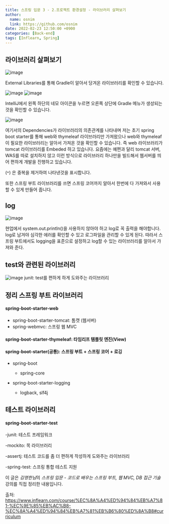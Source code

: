 ```yaml
---
title: 스프링 입문 3 - 2.프로젝트 환경설정 - 라이브러리 살펴보기
author:
  name: osnim
  link: https://github.com/osnim
date: 2022-02-23 12:50:00 +0900
categories: [Back-end]
tags: [Inflearn, Spring]
---
```


## 라이브러리 살펴보기

![image](https://user-images.githubusercontent.com/79408217/155259261-fc80aba1-a329-423e-8296-7b8c54f69ace.png)

External Libraries를 통해 Gradle이 알아서 당겨온 라이브러리를 확인할 수 있습니다.

![image](https://user-images.githubusercontent.com/79408217/155259513-6c111890-027c-4035-a094-73af09107d0c.png)
![image](https://user-images.githubusercontent.com/79408217/155259619-8d4350d4-e0ca-49ac-9a2e-1ebb5fd12d16.png)

IntelliJ에서 왼쪽 하단의 네모 아이콘을 누르면 오른쪽 상단에 Gradle 메뉴가 생성되는것을 확인할 수 있습니다.

![image](https://user-images.githubusercontent.com/79408217/155259873-5f28be97-17ea-4875-9edd-4b4e66c7d091.png)

여기서의 Dependencies가 라이브러리의 의존관계를 나타내며 저는 초기 spring boot starter를 통해 web와 thymeleaf 라이브러리만 가져왔으나 web와 thymeleaf이 필요한 라이브러리는 알아서 가져온 것을 확인할 수 있습니다.
즉 web 라이브러리가 tomcat 라이브러리를 Embeded 하고 있습니다. 요즘에는 예쩐과 달리 tomcat 서버, WAS를 따로 설치하지 않고 이런 방식으로 라이브러리 하나만을 빌드해서 웹서버를 띄어 편하게 개발을 진행하고 있습니다.

(`*`) 은 중복을 제거하여 나타낸것을 표시합니다.

또한 스프링 부트 라이브러리를 쓰면 스프링 코어까지 알아서 한번에 다 가져와서 사용할 수 있게 만들어 줍니다.

## log

![image](https://user-images.githubusercontent.com/79408217/155263021-ce6d1610-e474-40ad-9d86-c6b5b1b40d4f.png)

현업에서 system.out.println()을 사용하지 않아야 하고 log로 꼭 출력을 해야합니다. log로 남겨야 심각한 에러를 확인할 수 있고 로그파일을 관리할 수 있게 된다.
따라서 스프링 부트에서도 logging을 표준으로 설정하고 log할 수 있는 라이브러리를 알아서 가져와 준다.

## test와 관련된 라이브러리

![image](https://user-images.githubusercontent.com/79408217/155263107-05600bfd-0de2-47e8-bf29-4dfbc7bca91b.png)
junit: test를 편하게 하게 도와주는 라이브러리

## 정리 스프링 부트 라이브러리

#### spring-boot-starter-web

- spring-boot-starter-tomcat: 톰캣 (웹서버)
- spring-webmvc: 스프링 웹 MVC

#### spring-boot-starter-thymeleaf: 타임리프 템플릿 엔진(View)

#### spring-boot-starter(공통): 스프링 부트 + 스프링 코어 + 로깅

- spring-boot

  - spring-core

- spring-boot-starter-logging
  - logback, slf4j

## 테스트 라이브러리

#### spring-boot-starter-test

-junit: 테스트 프레임워크

-mockito: 목 라이브러리

-assertj: 테스트 코드를 좀 더 편하게 작성하게 도와주는 라이브러리

-spring-test: 스프링 통합 테스트 지원

이 글은 *김영한님*의 _스프링 입문 - 코드로 배우는 스프링 부트, 웹 MVC, DB 접근 기술_ 강의를 직접 정리한 내용입니다.

출처: <https://www.inflearn.com/course/%EC%8A%A4%ED%94%84%EB%A7%81-%EC%9E%85%EB%AC%B8-%EC%8A%A4%ED%94%84%EB%A7%81%EB%B6%80%ED%8A%B8#curriculum>
